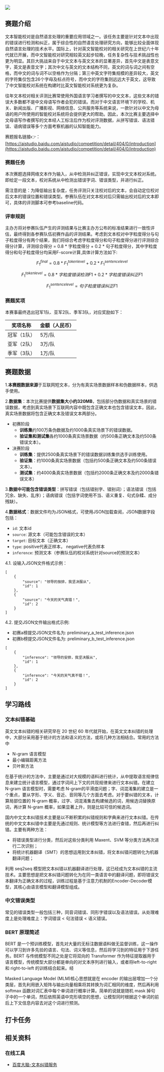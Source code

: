 <!-- 文本智能校对大赛 -->
<!-- 文本智能校对是自然语言处理的重要应用领域之一。该任务主要是针对文本中出现的错误进行检测和纠正，属于综合性的自然语言处理研究方向。 -->
<!-- 2022-07-15 -->
<!-- <a target="_blank" href="https://www.zhihu.com/people/ashui233/">阿水</a>, <a target="_blank" href="https://www.zhihu.com/people/wang-he-13-93">鱼遇雨欲语与余</a>-->
<!--  -->

![](https://ai.bdstatic.com/file/3063D21E6B454954917772FF52D3B0A0)


## 赛题介绍

文本智能校对是自然语言处理的重要应用领域之一。该任务主要是针对文本中出现的错误进行检测和纠正，属于综合性的自然语言处理研究方向，能够比较全面体现自然语言处理的技术水平。国际上，针对英文智能校对的相关研究在上世纪六十年代就已开展，而中文智能校对研究相较英文起步较晚，任务复杂性与技术挑战性也更为明显。其巨大挑战来自于中文文本与英文文本的显著差异，首先中文是表意文字，英文是表音文字；其次中文与英文的文本结构不同，英文的词与词之间有空格，而中文的词与词不以空格作为分隔；第三中英文字符集规模的差异较大，英文的字符集仅包含26个字母及标点符号，而中文的字符集则远远大于英文，这导致了中文智能校对系统在构建时比英文智能校对系统更为复杂。

往年文本校对相关评测比赛常使用外国语言学习者撰写的中文文本，这些文本的错误大多数都不是中文母语写作者会犯的错误。而对于中文语言环境下的学校、机关、新闻出版、广播影视、网络信息、公共服务等系统来说，一款针对以中文为母语的用户所使用的智能校对系统将会提供更大的帮助。因此，本次比赛主要选择中文母语写作者撰写的文本经人工标注后作为校对评测数据，从拼写错误、语法错误、语病错误等多个方面考察机器的认知智能能力。

赛题报名链接👉：[https://aistudio.baidu.com/aistudio/competition/detail/404/0/introduction](https://aistudio.baidu.com/aistudio/competition/detail/404/0/introduction)

### 赛题任务


本次赛题选择网络文本作为输入，从中检测并纠正错误，实现中文文本校对系统。即给定一段文本，校对系统从中检测出错误字词、错误类型，并进行纠正。

需注意的是：为降低输出复杂度，任务评测只关注校对后的文本，会自动定位校对后文本的错误位置和错误类型。参赛队伍在对文本校对后只需输出校对后的文本即可，具体的评测脚本可参考baseline代码。


### 评审规则

主办方将对参赛队伍产生的评测结果与比赛主办方公布的标准结果进行一致性评估，最终得到各参赛队伍初赛作品的评测结果。考虑到文本校对中字粒度得分与句子粒度得分有两个结果，我们将综合考虑字粒度得分和句子粒度得分进行评测综合得分计算，评测综合得分 = 0.8 * 字粒度得分 + 0.2 * 句子粒度得分，其中字粒度得分和句子粒度得分均采用F-score计算,具体计算方法如下:



$$F^{final}_1 = 0.8 * F^{token level}_1 + 0.2 * F^{sentence level}_1$$



$$F^{token level}_1 = 0.8 * 字粒度错误检测F1 + 0.2 * 字粒度错误纠正F1$$



$$F^{sentence level}_1 = 句子粒度错误纠正F1$$

### 赛题奖项

本赛事最终选出冠军1队、亚军2队、季军3队，对应奖励如下：

| 奖项名称    | 金额（人民币） |
| ----------- | -------------- |
| 冠军（1队） | 5万/队         |
| 亚军（2队） | 3万/队         |
| 季军（3队） | 1万/队         |


## 赛题数据


1.**本赛题数据来源**于互联网短文本，分为有真实场景数据样本和伪数据样本，供选手使用。

2.**数据集**：本次比赛提供**数据集大小约320MB**，包括部分伪数据和真实场景的错误数据，考虑到真实场景下互联网内容中既包含正确文本也包含错误文本，因此，真实场景数据将包含正确文本及错误文本两部分。

-   初赛阶段
    -   **训练集**约100万条伪数据及约1000条真实场景下的错误数据。
    -   **验证集和测试集**各约1000条真实场景数据（约500条正确文本及约500条错误文本）。
-   决赛阶段
    -   **训练集**：提供2500条真实场景下的错误数据训练集供选手训练使用。
    -   **验证集**：约1000条真实场景数据（包括约500条正确文本及约500条错误文本）。
    -   **测试集**：约4000条真实场景数据（包括约2000条正确文本及约2000条错误文本）

3.**数据中可能包含错误类型**：拼写错误（包括错别字、错别词）；语法错误（包括冗余、缺失、乱序）；语病错误（包括字词使用不当、语义重复、句式杂糅、成分残缺）。

4.**数据格式**：数据文件均为JSON格式，可使用JSON加载查阅，JSON数据字段包括：

-   `id`: 文本id
-   `source`: 源文本（可能包含错误的文本）
-   `target`: 目标文本（正确文本）
-   `type`: positive代表正样本， negative代表负样本
-   `inference`: 预测文本（参赛队伍的校对系统针对source的预测文本）


4.1. 设输入JSON文件格式示例：

```
[
    {
        "source": "领导的按排，我坚决服从",
        "id": 1
    },
    {
        "source": "今天的天气真错！",
        "id": 2
    }
]
```

4.2. 提交JSON文件输出格式示例:

- 初赛a榜提交JSON文件名为: preliminary_a_test_inference.json
- 初赛b榜提交JSON文件名为: preliminary_b_test_inference.json

```
[
    {
        "inference": "领导的安排，我坚决服从",
        "id": 1
    },
    {
        "inference": "今天的天气真不错！",
        "id": 2
    }
]
```

## 学习路线

### 文本纠错基础

英文文本纠错的相关研究早在 20 世纪 60 年代就开始，在英文文本纠错的处理中，大部分采用基于统计的方法和语义的方法，或将几种方法相结合。常用的方法中

- N-gram 语言模型
- 最小编辑距离方法
- 贝叶斯方法

在基于统计的方法中，主要是通过对大规模的语料进行统计，从中提取语言规律信息来建立统计语言模型，通过字词间上下文的共现规律来进行文本纠错。在建立 N-gram 语言模型时，需要考虑 N-gram的平滑度问题；字、词混淆集的建立是一个重点，要从字形、字义、音近、音同等几个方面去考虑。对于要纠错的文本，计算局部位置的 N-gram 概率，过字、词混淆集去构建候选的词，用候选词替换原词，再计算 N-gram 概率，如果显著上升，则是比较可信的候选词。

国内中文文本纠错技术主要是以不断积累的纠错规则和字典来进行文本纠错。在传统的中文文本纠错中主要是先通过规则、统计模型等方法进行查错，然后再进行纠错。主要有两种方法：

- 将错误类型进行分类，然后对这些分类利用 Maxent、SVM 等分类方法再次进行二次识别；
- 将统计机器翻译（SMT）的思想运用到文本纠错，将文本纠错问题转化为机器翻译问题；


利用 seq2seq 模型把文本纠错以机器翻译进行处理，这已经成为文本纠错的主流技术。主要思想是把文本纠错问题转化为在同一类语言中的翻译问题，即将错误文本翻译为正确文本的过程，训练过程是基于注意力机制的Encoder-Decoder模型，其核心由语言模型和翻译模型组成。

### 中文错误类型

常见的错误类型一般包括三种，同音词错误、同形字错误以及语法错误。从处理难度上是处理难度上：字词错误 < 句法错误 < 语义错误。




### BERT 原理简述

BERT 是一个预训练模型，首先对大量的无标注数据语料做无监督训练，这一操作可以学习到许多先验的语言、句法、词义等信息，然后将学习到的特征用于下游任务。BERT 与传统模型不同之处是它将双向的 Transformer 作为特征提取器用于语言模型，传统模型大部分都是单向的对文本序列进行输入，或者将left-to-right 和 right-to-left 的训练结合起来。经


Masked Language Model (MLM)核心思想就是在 encoder 的输出层增加一个分类层，首先利用嵌入矩阵与输出向量相乘将其转换为词汇相同的维度，然后再利用softmax 函数对词汇表中每个单词进行概率计算。简单的说就是随机 mask 掉句子中的一个单词，然后依照英语中完形填空的思想，让模型同时根据这个单词的前后上下文信息内容去对这个词进行预测。


## 打卡任务

## 相关资料

### 在线工具

- [百度大脑-文本纠错服务](https://ai.baidu.com/tech/nlp_apply/text_corrector)

